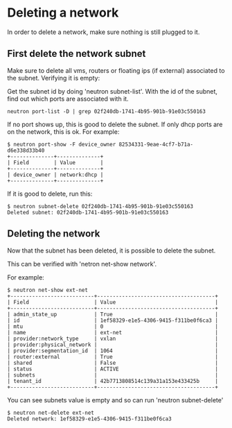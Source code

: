 # Deleting a network

In order to delete a network, make sure nothing is still plugged to it.

## First delete the network subnet

Make sure to delete all vms, routers or floating ips (if external) associated to the subnet.
Verifying it is empty:

Get the subnet id by doing 'neutron subnet-list'. With the id of the subnet, find out which ports are associated with it.

~~~
neutron port-list -D | grep 02f240db-1741-4b95-901b-91e03c550163
~~~

If no port shows up, this is good to delete the subnet. If only dhcp ports are on the network, this is ok. For example:

~~~
$ neutron port-show -F device_owner 82534331-9eae-4cf7-b71a-d6e338d33b40  
+--------------+--------------+
| Field        | Value        |
+--------------+--------------+
| device_owner | network:dhcp |
+--------------+--------------+
~~~

If it is good to delete, run this:

~~~
$ neutron subnet-delete 02f240db-1741-4b95-901b-91e03c550163
Deleted subnet: 02f240db-1741-4b95-901b-91e03c550163
~~~

## Deleting the network

Now that the subnet has been deleted, it is possible to delete the subnet.

This can be verified with 'netron net-show network'.

For example:

~~~
$ neutron net-show ext-net
+---------------------------+--------------------------------------+
| Field                     | Value                                |
+---------------------------+--------------------------------------+
| admin_state_up            | True                                 |
| id                        | 1ef58329-e1e5-4306-9415-f311be0f6ca3 |
| mtu                       | 0                                    |
| name                      | ext-net                              |
| provider:network_type     | vxlan                                |
| provider:physical_network |                                      |
| provider:segmentation_id  | 1064                                 |
| router:external           | True                                 |
| shared                    | False                                |
| status                    | ACTIVE                               |
| subnets                   |                                      |
| tenant_id                 | 42b7713808514c139a31a153e433425b     |
+---------------------------+--------------------------------------+
~~~

You can see subnets value is empty and so can run 'neutron subnet-delete'
~~~
$ neutron net-delete ext-net
Deleted network: 1ef58329-e1e5-4306-9415-f311be0f6ca3
~~~



